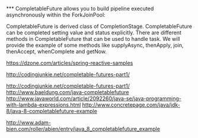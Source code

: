 *** CompletableFuture allows you to build pipeline executed asynchronously within the ForkJoinPool:

CompletableFuture is derived class of CompletionStage.
CompletableFuture can be completed setting value and status explicitly.
There are different methods in CompletableFuture that can be used to handle task.
We will provide the example of some methods like supplyAsync, thenApply, join, thenAccept, whenComplete and getNow.


https://dzone.com/articles/spring-reactive-samples


http://codingjunkie.net/completable-futures-part1/

http://codingjunkie.net/completable-futures-part1/
http://www.baeldung.com/java-completablefuture
http://www.javaworld.com/article/2092260/java-se/java-programming-with-lambda-expressions.html
http://www.concretepage.com/java/jdk-8/java-8-completablefuture-example


http://www.adam-bien.com/roller/abien/entry/java_8_completablefuture_example